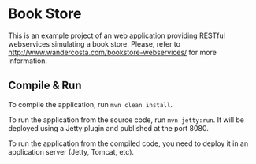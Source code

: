 # Book Store

This is an example project of an web application providing RESTful webservices simulating a book store.
Please, refer to http://www.wandercosta.com/bookstore-webservices/ for more information.

## Compile & Run
To compile the application, run `mvn clean install`.

To run the application from the source code, run `mvn jetty:run`. It will be deployed using a Jetty plugin and published at the port 8080.

To run the application from the compiled code, you need to deploy it in an application server (Jetty, Tomcat, etc).
